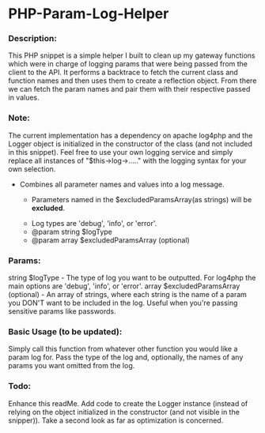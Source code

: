 # PHP-Param-Log-Helper

### Description:
This PHP snippet is a simple helper I built to clean up my gateway functions which were in charge of
logging params that were being passed from the client to the API. It performs a backtrace to fetch the current class and function names and then uses them to create a reflection object. From there we can fetch the param names and pair them with their respective passed in values.

### Note:
The current implementation has a dependency on apache log4php and the Logger object is initialized in the constructor of the class (and not included in this snippet). Feel free to use your own logging service and simply replace all instances of "$this->log->....." with the logging syntax for your own selection.

   * Combines all parameter names and values into a log message. <p>
     * Parameters named in the $excludedParamsArray(as strings) will be <b>excluded</b>. <p>
     * Log types are 'debug', 'info', or 'error'.
     * @param string $logType
     * @param array $excludedParamsArray (optional)

### Params:
string $logType - The type of log you want to be outputted. For log4php the main options are 'debug', 'info', or 'error'.
array $excludedParamsArray (optional) - An array of strings, where each string is the name of a param you DON'T want to be included in the log. Useful when you're passing sensitive params like passwords.

### Basic Usage (to be updated):
Simply call this function from whatever other function you would like a param log for. Pass the type of the log and, optionally, the names of any params you want omitted from the log.


### Todo:
Enhance this readMe.
Add code to create the Logger instance (instead of relying on the object initialized in the constructor (and not visible in the snipper)).
Take a second look as far as optimization is concerned.
